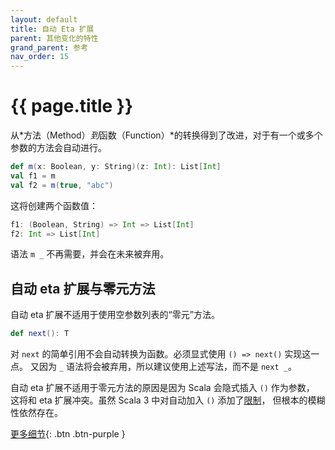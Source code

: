 ```yaml
---
layout: default
title: 自动 Eta 扩展
parent: 其他变化的特性
grand_parent: 参考
nav_order: 15
---
```


# {{ page.title }}

从*方法（Method）*到*函数（Function）*的转换得到了改进，对于有一个或多个参数的方法会自动进行。

```scala
def m(x: Boolean, y: String)(z: Int): List[Int]
val f1 = m
val f2 = m(true, "abc")
```

这将创建两个函数值：

```scala
f1: (Boolean, String) => Int => List[Int]
f2: Int => List[Int]
```

语法 `m _` 不再需要，并会在未来被弃用。

## 自动 eta 扩展与零元方法

自动 eta 扩展不适用于使用空参数列表的“零元”方法。

```scala
def next(): T
```

对 `next` 的简单引用不会自动转换为函数。必须显式使用 `() => next()` 实现这一点。
又因为 `_` 语法将会被弃用，所以建议使用上述写法，而不是 `next _`。

自动 eta 扩展不适用于零元方法的原因是因为 Scala 会隐式插入 `()` 作为参数，
这将和 eta 扩展冲突。虽然 Scala 3 中对自动加入 `()` 添加了[限制](../dropped-features/auto-apply.md)，
但根本的模糊性依然存在。

[更多细节](eta-expansion-spec.md){: .btn .btn-purple }

